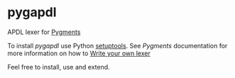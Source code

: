 pygapdl
=======

APDL lexer for [Pygments](http://pygments.org)

To install *pygapdl* use Python [setuptools](https://pypi.python.org/pypi/setuptools).
See *Pygments* documentation for more information on how to 
[Write your own lexer](http://pygments.org/docs/lexerdevelopment/)  

Feel free to install, use and extend.
